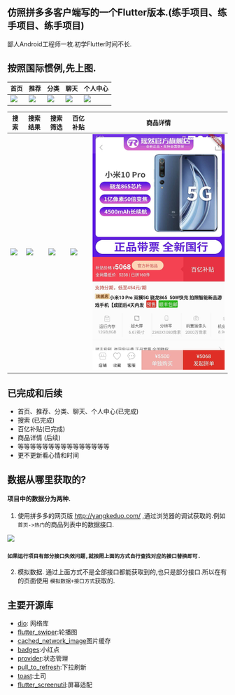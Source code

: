 ## 仿照拼多多客户端写的一个Flutter版本.(练手项目、练手项目、练手项目)
鄙人Android工程师一枚.初学Flutter时间不长.

## 按照国际惯例,先上图.
|    首页         | 推荐           |      分类       |聊天|个人中心|
|------------- |------------- |-------------|-------------|-------------|
|![](https://github.com/BugKingLiang/flutter_pinduoduo/blob/master/screenshot/2.png)|![](https://github.com/BugKingLiang/flutter_pinduoduo/blob/master/screenshot/3.png)|![](https://github.com/BugKingLiang/flutter_pinduoduo/blob/master/screenshot/4.png)|![](https://github.com/BugKingLiang/flutter_pinduoduo/blob/master/screenshot/5.png)|![](https://github.com/BugKingLiang/flutter_pinduoduo/blob/master/screenshot/6.png)|

|    搜索         | 搜索结果           |    搜索筛选 | 百亿补贴| 商品详情 |
|------------- |------------- |------------- |------------- |------------- |
|![](https://github.com/BugKingLiang/flutter_pinduoduo/blob/master/screenshot/7.png)|![](https://github.com/BugKingLiang/flutter_pinduoduo/blob/master/screenshot/8.png)|![](https://github.com/BugKingLiang/flutter_pinduoduo/blob/master/screenshot/9.png)|![](https://github.com/BugKingLiang/flutter_pinduoduo/blob/master/screenshot/10.png)|![](https://github.com/BugKingLiang/flutter_pinduoduo/blob/master/screenshot/11.jpg)|

## 已完成和后续

* 首页、推荐、分类、聊天、个人中心(已完成)
* 搜索 (已完成)
* 百亿补贴(已完成)
* 商品详情 (后续)
* 等等等等等等等等等等等等等等等
* 更不更新看心情和时间

## 数据从哪里获取的?

#### 项目中的数据分为两种.
1. 使用拼多多的网页版 http://yangkeduo.com/ ,通过浏览器的调试获取的.例如`首页->热门`的商品列表中的数据接口.

![](https://github.com/BugKingLiang/flutter_pinduoduo/blob/master/screenshot/1.png)
#### `如果运行项目有部分接口失效问题,就按照上面的方式自行查找对应的接口替换即可.`

2. 模拟数据.
  通过上面方式不是全部接口都能获取到的,也只是部分接口.所以在有的页面使用 `模拟数据+接口方式`获取的.
 
## 主要开源库
* [dio](https://github.com/flutterchina/dio): 网络库
* [flutter_swiper](https://github.com/best-flutter/flutter_swiper):轮播图
* [cached_network_image](https://github.com/renefloor/flutter_cached_network_image)图片缓存
* [badges](https://github.com/yako-dev/flutter_badges):小红点
* [provider](https://github.com/rrousselGit/provider):状态管理
* [pull_to_refresh](https://github.com/peng8350/flutter_pulltorefresh):下拉刷新
* [toast](https://github.com/appdev/FlutterToast):土司
* [flutter_screenutil](https://github.com/OpenFlutter/flutter_screenutil):屏幕适配
